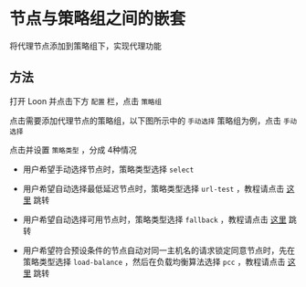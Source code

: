 # 节点与策略组之间的嵌套

将代理节点添加到策略组下，实现代理功能

## 方法

打开 Loon 并点击下方 `配置` 栏，点击 `策略组`

点击需要添加代理节点的策略组，以下图所示中的 `手动选择` 策略组为例，点击 `手动选择`

点击并设置 `策略类型` ，分成 4种情况 

- 用户希望手动选择节点时，策略类型选择 `select`

- 用户希望自动选择最低延迟节点时，策略类型选择 `url-test` ，教程请点击 [这里](https://github.com/chiupam/tutorial/blob/master/Loon/Plus/URL-Test.md) 跳转 

- 用户希望自动选择可用节点时，策略类型选择 `fallback` ，教程请点击 [这里](https://github.com/chiupam/tutorial/blob/master/Loon/Plus/Fallback.md) 跳转 

- 用户希望符合预设条件的节点自动对同一主机名的请求锁定同意节点时，先在策略类型选择 `load-balance` ，然后在负载均衡算法选择 `pcc` ，教程请点击 [这里](https://github.com/chiupam/tutorial/blob/master/Loon/Plus/Fallback.md) 跳转 
